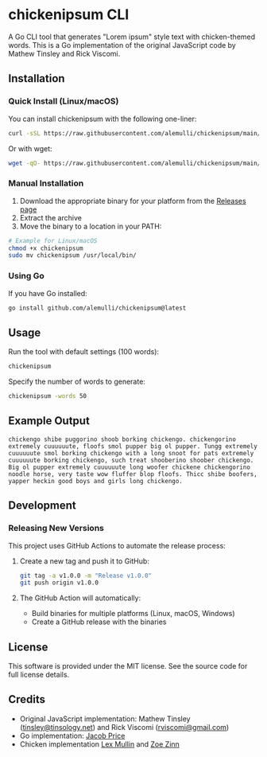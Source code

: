 # chickenipsum CLI

A Go CLI tool that generates "Lorem ipsum" style text with chicken-themed words. This is a Go implementation of the original JavaScript code by Mathew Tinsley and Rick Viscomi.

## Installation

### Quick Install (Linux/macOS)

You can install chickenipsum with the following one-liner:

```bash
curl -sSL https://raw.githubusercontent.com/alemulli/chickenipsum/main/install.sh | bash
```

Or with wget:

```bash
wget -qO- https://raw.githubusercontent.com/alemulli/chickenipsum/main/install.sh | bash
```

### Manual Installation

1. Download the appropriate binary for your platform from the [Releases page](https://github.com/alemulli/chickenipsum/releases)
2. Extract the archive
3. Move the binary to a location in your PATH:

```bash
# Example for Linux/macOS
chmod +x chickenipsum
sudo mv chickenipsum /usr/local/bin/
```

### Using Go

If you have Go installed:

```bash
go install github.com/alemulli/chickenipsum@latest
```

## Usage

Run the tool with default settings (100 words):

```bash
chickenipsum
```

Specify the number of words to generate:

```bash
chickenipsum -words 50
```

## Example Output

```
chickengo shibe puggorino shoob borking chickengo. chickengorino extremely cuuuuuute, floofs smol pupper big ol pupper. Tungg extremely cuuuuuute smol borking chickengo with a long snoot for pats extremely cuuuuuute borking chickengo, such treat shooberino shoober chickengo. Big ol pupper extremely cuuuuuute long woofer chickene chickengorino noodle horse, very taste wow fluffer blop floofs. Thicc shibe boofers, yapper heckin good boys and girls long chickengo.
```

## Development

### Releasing New Versions

This project uses GitHub Actions to automate the release process:

1. Create a new tag and push it to GitHub:
   ```bash
   git tag -a v1.0.0 -m "Release v1.0.0"
   git push origin v1.0.0
   ```

2. The GitHub Action will automatically:
   - Build binaries for multiple platforms (Linux, macOS, Windows)
   - Create a GitHub release with the binaries

## License

This software is provided under the MIT license. See the source code for full license details.

## Credits

- Original JavaScript implementation: Mathew Tinsley (tinsley@tinsology.net) and Rick Viscomi (rviscomi@gmail.com)
- Go implementation: [Jacob Price](https://github.com/jacobprice)
- Chicken implementation [Lex Mullin](https://github.com/alemulli) and [Zoe Zinn](https://github.com/zoemzinn)